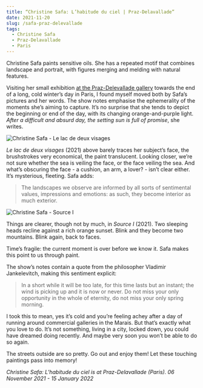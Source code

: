 ```yaml
---
title: “Christine Safa: L’habitude du ciel | Praz-Delavallade”
date: 2021-11-20
slug: /safa-praz-delevallade
tags:
  - Christine Safa
  - Praz-Delavallade
  - Paris
---
```


Christine Safa paints sensitive oils. She has a repeated motif that combines landscape and portrait, with figures merging and melding with natural features.

Visiting her small exhibition [at the Praz-Delevallade gallery](https://www.praz-delavallade.com/exhibition/christine-safa-2021) towards the end of a long, cold winter’s day in Paris, I found myself moved both by Safa’s pictures and her words. The show notes emphasise the ephemerality of the moments she’s aiming to capture. It’s no surprise that she tends to depict the beginning or end of the day, with its changing orange-and-purple light. *After a difficult and absurd day, the setting sun is full of promise*, she writes.

![Christine Safa - Le lac de deux visages](/safa-praz-delevallade-1.jpeg)

*Le lac de deux visages* (2021) above barely traces her subject’s face, the brushstrokes very economical, the paint translucent. Looking closer, we’re not sure whether the sea is veiling the face, or the face veiling the sea. And what’s obscuring the face - a cushion, an arm, a lover? - isn’t clear either. It’s mysterious, fleeting. Safa adds:

> The landscapes we observe are informed by all sorts of sentimental values, impressions and emotions: as such, they become interior as much exterior.  

![Christine Safa - Source I](/safa-praz-delevallade-2.jpeg)

Things are clearer, though not by much, in *Source I* (2021). Two sleeping heads recline against a rich orange sunset. Blink and they become two mountains. Blink again, back to faces.

Time’s fragile: the current moment is over before we know it. Safa makes this point to us through paint.

The show’s notes contain a quote from the philosopher Vladimir Jankelevitch, making this sentiment explicit:

> In a short while it will be too late, for this time lasts but an instant; the wind is picking up and it is now or never. Do not miss your only opportunity in the whole of eternity, do not miss your only spring morning.  

I took this to mean, yes it’s cold and you’re feeling achey after a day of running around commercial galleries in the Marais. But that’s exactly what you love to do. It’s not something, living in a city, locked down, you could have dreamed doing recently. And maybe very soon you won’t be able to do so again.

The streets outside are so pretty. Go out and enjoy them! Let these touching paintings pass into memory!

*Christine Safa: L’habitude du ciel is at Praz-Delavallade (Paris). 06 November 2021 - 15 January 2022*
